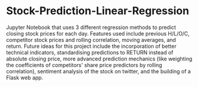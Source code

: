 # Stock-Prediction-Linear-Regression
Jupyter Notebook that uses 3 different regression methods to predict closing stock prices for each day. Features used include previous H/L/O/C, competitor stock prices and rolling correlation, moving averages, and return. Future ideas for this project include the incorporation of better technical indicators, standardising predictions to RETURN instead of absolute closing price, more advanced prediction mechanics (like weighting the coefficients of competitors' share price predictors by rolling correlation), sentiment analysis of the stock on twitter, and the building of a Flask web app.
